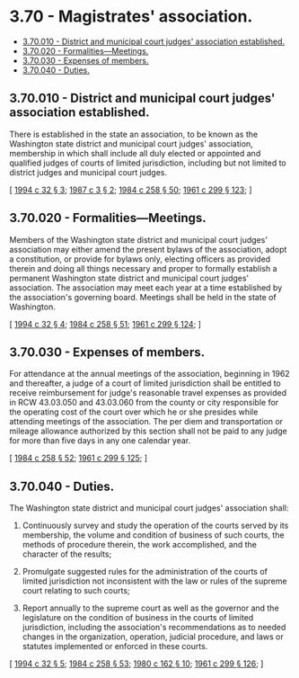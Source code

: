 # 3.70 - Magistrates' association.
* [3.70.010 - District and municipal court judges' association established.](#370010---district-and-municipal-court-judges-association-established)
* [3.70.020 - Formalities—Meetings.](#370020---formalitiesmeetings)
* [3.70.030 - Expenses of members.](#370030---expenses-of-members)
* [3.70.040 - Duties.](#370040---duties)
## 3.70.010 - District and municipal court judges' association established.
There is established in the state an association, to be known as the Washington state district and municipal court judges' association, membership in which shall include all duly elected or appointed and qualified judges of courts of limited jurisdiction, including but not limited to district judges and municipal court judges.

\[ [1994 c 32 § 3](https://lawfilesext.leg.wa.gov/biennium/1993-94/Pdf/Bills/Session%20Laws/Senate/6067.SL.pdf?cite=1994%20c%2032%20§%203); [1987 c 3 § 2](https://leg.wa.gov/CodeReviser/documents/sessionlaw/1987c3.pdf?cite=1987%20c%203%20§%202); [1984 c 258 § 50](https://leg.wa.gov/CodeReviser/documents/sessionlaw/1984c258.pdf?cite=1984%20c%20258%20§%2050); [1961 c 299 § 123](https://leg.wa.gov/CodeReviser/documents/sessionlaw/1961c299.pdf?cite=1961%20c%20299%20§%20123); \]

## 3.70.020 - Formalities—Meetings.
Members of the Washington state district and municipal court judges' association may either amend the present bylaws of the association, adopt a constitution, or provide for bylaws only, electing officers as provided therein and doing all things necessary and proper to formally establish a permanent Washington state district and municipal court judges' association. The association may meet each year at a time established by the association's governing board. Meetings shall be held in the state of Washington.

\[ [1994 c 32 § 4](https://lawfilesext.leg.wa.gov/biennium/1993-94/Pdf/Bills/Session%20Laws/Senate/6067.SL.pdf?cite=1994%20c%2032%20§%204); [1984 c 258 § 51](https://leg.wa.gov/CodeReviser/documents/sessionlaw/1984c258.pdf?cite=1984%20c%20258%20§%2051); [1961 c 299 § 124](https://leg.wa.gov/CodeReviser/documents/sessionlaw/1961c299.pdf?cite=1961%20c%20299%20§%20124); \]

## 3.70.030 - Expenses of members.
For attendance at the annual meetings of the association, beginning in 1962 and thereafter, a judge of a court of limited jurisdiction shall be entitled to receive reimbursement for judge's reasonable travel expenses as provided in RCW 43.03.050 and 43.03.060 from the county or city responsible for the operating cost of the court over which he or she presides while attending meetings of the association. The per diem and transportation or mileage allowance authorized by this section shall not be paid to any judge for more than five days in any one calendar year.

\[ [1984 c 258 § 52](https://leg.wa.gov/CodeReviser/documents/sessionlaw/1984c258.pdf?cite=1984%20c%20258%20§%2052); [1961 c 299 § 125](https://leg.wa.gov/CodeReviser/documents/sessionlaw/1961c299.pdf?cite=1961%20c%20299%20§%20125); \]

## 3.70.040 - Duties.
The Washington state district and municipal court judges' association shall:

1. Continuously survey and study the operation of the courts served by its membership, the volume and condition of business of such courts, the methods of procedure therein, the work accomplished, and the character of the results;

2. Promulgate suggested rules for the administration of the courts of limited jurisdiction not inconsistent with the law or rules of the supreme court relating to such courts;

3. Report annually to the supreme court as well as the governor and the legislature on the condition of business in the courts of limited jurisdiction, including the association's recommendations as to needed changes in the organization, operation, judicial procedure, and laws or statutes implemented or enforced in these courts.

\[ [1994 c 32 § 5](https://lawfilesext.leg.wa.gov/biennium/1993-94/Pdf/Bills/Session%20Laws/Senate/6067.SL.pdf?cite=1994%20c%2032%20§%205); [1984 c 258 § 53](https://leg.wa.gov/CodeReviser/documents/sessionlaw/1984c258.pdf?cite=1984%20c%20258%20§%2053); [1980 c 162 § 10](https://leg.wa.gov/CodeReviser/documents/sessionlaw/1980c162.pdf?cite=1980%20c%20162%20§%2010); [1961 c 299 § 126](https://leg.wa.gov/CodeReviser/documents/sessionlaw/1961c299.pdf?cite=1961%20c%20299%20§%20126); \]


